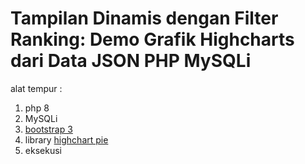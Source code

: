 <h1>Tampilan Dinamis dengan Filter Ranking: Demo Grafik Highcharts dari Data JSON PHP MySQLi</h1>

alat tempur :
<ol>
  <li>php 8</li>
  <li>MySQLi</li>
  <li><a href="https://getbootstrap.com/docs/3.3/getting-started/">bootstrap 3</a></li>
  <li>library <a href="https://www.highcharts.com/demo/highcharts/pie-chart">highchart pie</a></li>
  <li>eksekusi</li>
</ol>
